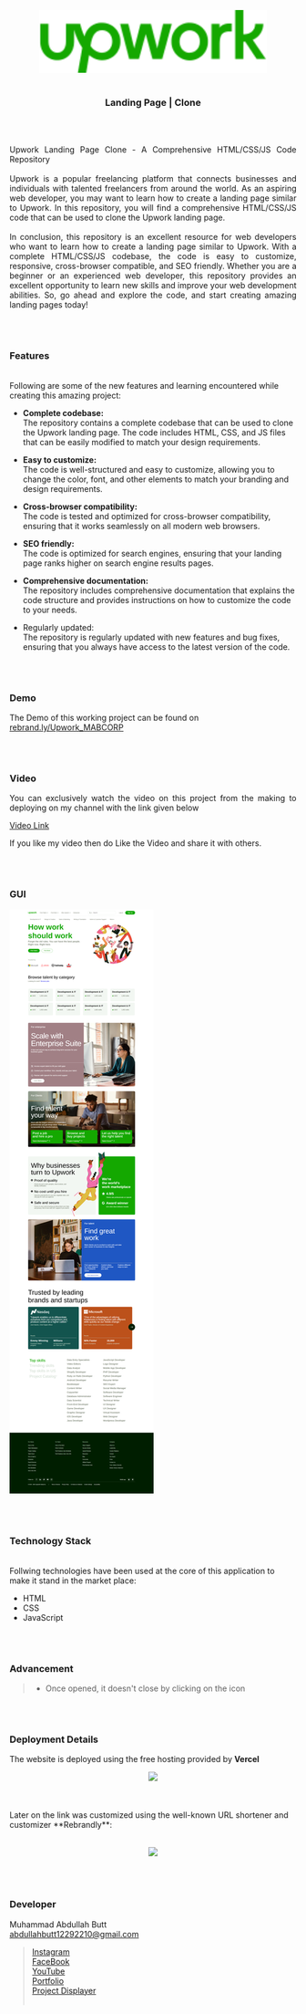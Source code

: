 <p align="center">
  <img src = "/assets/logo.svg" width="400">
</p>

<h1 align="center">
</h1>

<h3 align="center">
  Landing Page | Clone
</h3>


<br><br>

<p align="justify">
Upwork Landing Page Clone - A Comprehensive HTML/CSS/JS Code Repository<br><br>
Upwork is a popular freelancing platform that connects businesses and individuals with talented freelancers from around the world. As an aspiring web developer, you may want to learn how to create a landing page similar to Upwork. In this repository, you will find a comprehensive HTML/CSS/JS code that can be used to clone the Upwork landing page.<br><br>
In conclusion, this repository is an excellent resource for web developers who want to learn how to create a landing page similar to Upwork. With a complete HTML/CSS/JS codebase, the code is easy to customize, responsive, cross-browser compatible, and SEO friendly. Whether you are a beginner or an experienced web developer, this repository provides an excellent opportunity to learn new skills and improve your web development abilities. So, go ahead and explore the code, and start creating amazing landing pages today!
</p>


<br><br>
<!-- ................................................................................................................................. -->


### Features
<br>
Following are some of the new features and learning encountered while creating this amazing project:

- <b>Complete codebase:</b></br> The repository contains a complete codebase that can be used to clone the Upwork landing page. The code includes HTML, CSS, and JS files that can be easily modified to match your design requirements.
- <b>Easy to customize:</b></br> The code is well-structured and easy to customize, allowing you to change the color, font, and other elements to match your branding and design requirements.

- <b>Cross-browser compatibility:</b></br> The code is tested and optimized for cross-browser compatibility, ensuring that it works seamlessly on all modern web browsers.

- <b>SEO friendly:</b></br> The code is optimized for search engines, ensuring that your landing page ranks higher on search engine results pages.

- <b>Comprehensive documentation:</b></br> The repository includes comprehensive documentation that explains the code structure and provides instructions on how to customize the code to your needs.

- Regularly updated:</b></br> The repository is regularly updated with new features and bug fixes, ensuring that you always have access to the latest version of the code.


<br><br>
<!-- ................................................................................................................................. -->



### Demo
<p align="justify">
  The Demo of this working project can be found on <br>
  <a href="https://rebrand.ly/Upwork_MABCORP">rebrand.ly/Upwork_MABCORP</a>
</p>


<br><br>
<!-- ................................................................................................................................. -->



### Video
<p align="justify">
You can exclusively watch the video on this project from the making to deploying on my channel with the link given below<br>

  [Video Link](# ) <br>

  If you like my video then do Like the Video and share it with others.
</p>


<br><br>
<!-- ................................................................................................................................. -->



### GUI
![GUI for this Project](demo.png)


<br><br>
<!-- ................................................................................................................................. -->




### Technology Stack
<br>
Follwing technologies have been used at the core of this application to make it stand in the market place:

- HTML
- CSS
- JavaScript


<br><br>
<!-- ................................................................................................................................. -->


### Advancement

> - Once opened, it doesn't close by clicking on the icon

<br><br>
<!-- ................................................................................................................................. -->


### Deployment Details

The website is deployed using the free hosting provided by **Vercel**
<p align = "center">
  <img src = "https://branditechture.agency/brand-logos/wp-content/uploads/wpdm-cache/Vercel-900x0.png" width = "300">
</p>
<br><br>
Later on the link was customized using the well-known URL shortener and customizer **Rebrandly**:<br><br>
<p align = "center">
  <img src = "https://www.rebrandly.com/images/URL-Shortener.fileextension.svg" width = "300">
</p>


<br><br>
<!-- ................................................................................................................................. -->


### Developer

Muhammad Abdullah Butt <br>
abdullahbutt12292210@gmail.com <br>
> [Instagram](https://www.instagram.com/abdullah.butt.22/)<br>
> [FaceBook](https://www.facebook.com/profile.php?id=100076291614529)<br>
> [YouTube](https://www.youtube.com/channel/UCnuOFQyMywg-KuoN-lmav1Q)<br>
> [Portfolio](https://rebrand.ly/MuhammadAbdullahButt_MABCORP)<br>
> [Project Displayer]( https://rebrand.ly/ProjectDisplayer_MABCORP)
<br><br>
<!-- ................................................................................................................................. -->






